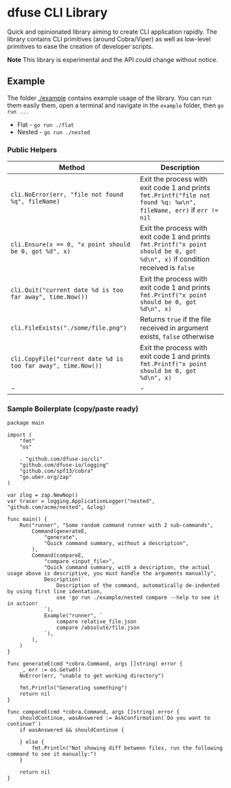 # dfuse CLI Library

Quick and opinionated library aiming to create CLI application rapidly. The library contains CLI primitives (around Cobra/Viper) as well as low-level primitives to ease the creation of developer scripts.

**Note** This library is experimental and the API could change without notice.

## Example

The folder [./example](./example) contains example usage of the library. You can run them easily them, open a terminal and navigate in the `example` folder, then `go run ...`

 * Flat - `go run ./flat`
 * Nested - `go run ./nested`

### Public Helpers

| Method| Description |
|-|-|
| `cli.NoError(err, "file not found %q", fileName)` | Exit the process with exit code 1 and prints `fmt.Printf("file not found %q: %w\n", fileName, err)` if `err != nil` |
| `cli.Ensure(x == 0, "x point should be 0, got %d", x)` | Exit the process with exit code 1 and prints `fmt.Printf("x point should be 0, got %d\n", x)` if condition received is `false` |
| `cli.Quit("current date %d is too far away", time.Now())` | Exit the process with exit code 1 and prints `fmt.Printf("x point should be 0, got %d\n", x)` |
| `cli.FileExists("./some/file.png")` | Returns `true` if the file received in argument exists, `false` otherwise |
| `cli.CopyFile("current date %d is too far away", time.Now())` | Exit the process with exit code 1 and prints `fmt.Printf("x point should be 0, got %d\n", x)` |
|-|-|

### Sample Boilerplate (copy/paste ready)

```golang
package main

import (
	"fmt"
	"os"

	. "github.com/dfuse-io/cli"
	"github.com/dfuse-io/logging"
	"github.com/spf13/cobra"
	"go.uber.org/zap"
)

var zlog = zap.NewNop()
var tracer = logging.ApplicationLogger("nested", "github.com/acme/nested", &zlog)

func main() {
	Run("runner", "Some random command runner with 2 sub-commands",
		Command(generateE,
			"generate",
			"Quick command summary, without a description",
		),
		Command(compareE,
			"compare <input_file>",
			"Quick command summary, with a description, the actual usage above is descriptive, you must handle the arguments manually",
			Description(`
				Description of the command, automatically de-indented by using first line identation,
				use 'go run ./example/nested compare --help to see it in action!
			`),
			Example("runner", `
				compare relative_file.json
				compare /absolute/file.json
			`),
		),
	)
}

func generateE(cmd *cobra.Command, args []string) error {
	_, err := os.Getwd()
	NoError(err, "unable to get working directory")

	fmt.Println("Generating something")
	return nil
}

func compareE(cmd *cobra.Command, args []string) error {
	shouldContinue, wasAnswered := AskConfirmation(`Do you want to continue?`)
	if wasAnswered && shouldContinue {

	} else {
		fmt.Println("Not showing diff between files, run the following command to see it manually:")
	}

	return nil
}
```